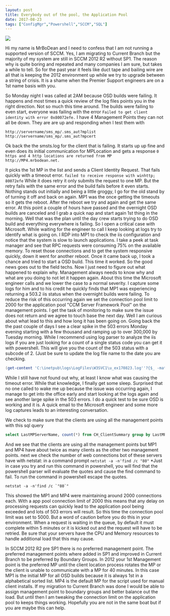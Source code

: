 ```yaml
---
layout: post
title: Everybody out of the pool, the Application Pool
date: 2017-08-23
tags: ["ConfigMgr","Powershell","SCCM","SQL"]
---
```


![]({{site.url}}/media/big-pool-party.jpg)

Hi my name is MrBoDean and I need to confess that I am not running a supported version of SCCM. Yes, I am migrating to Current Branch but the majority of my system are still in SCCM 2012 R2 without SP1. The reason why is quite boring and repeated and many companies I am sure, but takes a while to tell. So for the past year it feels like duct tape and bailing wire are all that is keeping the 2012 environment up while we try to upgrade between a string of crisis. It is a shame when the Premier Support engineers are on a 1st name basis with you.

So Monday night I was called at 2AM because OSD builds were failing. It happens and most times a quick review of the log files points you in the right direction. Not so much this time around. The builds were failing to even start, everyone was failing with the error
`Failed to get client identity with error 0x80072efe.`
I have 4 Management Points they can not all be down. They are are up and responding when I test them with
```
http://servername/sms_mp/.sms_aut?mplist
http://servername/sms_mp/.sms_aut?mpcert
```
Ok back the the smsts.log for the client that is failing.  It starts up up fine and even does its initial communication for MPLocation and gets a response
`0 https and 4 http locations are returned from MP http://MP4.mrbodean.net.`

It picks the 1st MP in the list and sends a Client Identity Request. That fails quickly with a timeout error.
`failed to receive response with winhttp; 80072efe`
While it does retry it only submits the request to one MP. But the retry fails with the same error and the build fails before it even starts. Nothing stands out initially and being a little groggy, I go for the old stand by of turning it off and back on again. MP1 was the once getting the timeouts so it gets the reboot. After the reboot we try and again and get the same error. At this point a couple of hours have passed and the overnight OSD builds are canceled and I grab a quick nap and start again 1st thing in the morning.  Well that was the plan until the day crew starts trying to do OSD build and everything everywhere is failing. So I open a critical case with Microsoft. While waiting for the engineer to call I keep looking at logs try to identify what is going on. I RDP into MP1 to check the iis configuration and notice that the system is slow to launch applications. I take a peek at task manager and see that RPC requests were consuming 75% on the available memory. To reset those connections and to get the system responsive quickly, down it went for another reboot. Once it came back up, I took a chance and tried to start a OSD build. This time it worked. So the good news goes out to the field techs. Now I just need to figure out what happened to explain why. Management always needs to know why and what are you doing to not let it happen again. About this time the Microsoft engineer calls and we lower the case to a normal severity. I capture some logs for him and to his credit he quickly finds that MP1 was experiencing returning a 503.2 iis status when the overnight builds were failing. To reduce the risk of this occurring again we set the connection pool limit to 2000 for the application pool "CCM Server Framework Pool" on the management points. I get the task of monitoring to make sure the issue does not return and we agree to touch base the next day. Well I am curious about what lead to this and how long it has been going on. Going back the the past couple of days I see a clear spike in the 503 errors Monday evening starting with a few thousand and ramping up to over 300,000 by Tuesday morning. While I recommend using log parser to analyze the iis logs if you are just looking for a count of a single status code you can get it with powershell. This will give you the count of the 503 status with a subcode of 2. (Just be sure to update the log file name to the date you are checking.
```Powershell
(get-content 'C:\inetpub\logs\LogFiles\W3SVC1\u_ex170823.log''?{$_ -match " 503 2 "}).count
```
While I still have not found out why, at least I know what was causing the timeout error. While that knowledge, I finally get some sleep. Surprised that no one called to wake me up because the issue was occurring again, I manage to get into the office early and start looking at the logs again and see another large spike in the 503 errors. I do a quick test to be sure OSD is working and it is. A quick email to the Microsoft engineer and some more log captures leads to an interesting conversation.

We check to make sure that the clients are using all the management points with this sql query
```SQL
select LastMPServerName, count(*) from CH_ClientSummary group by LastMPServerName
```
And we see that the clients are using all the management points but MP1 and MP4 have about twice as many clients as the other two management points. next we check the number of web connections bot of these servers have with netstat: in a command prompt
`netstat -a -n'find /c "80"`
*Just in case you try and run this command in powershell, you will find that the powershell parser will evaluate the quotes and cause the find command to fail. To run the command in powershell escape the quotes.
```
netstat -a -n'find /c `"80`"
```
This showed the MP1 and MP4 were maintaining around 2000 connections each. With a app pool connection limit of 2000 this means that any delay on processing requests  can quickly lead to the application pool being exceeded and lots of 503 errors will result.  So this time the connection pool limit was set to 5000. But a word of caution before you do this in your environment. When a request is waiting in the queue, by default it must complete within 5 minutes or it is kicked out and the request will have to be retried. Be sure that your servers have the CPU and Memory resources to handle additional load that this may cause.

In SCCM 2012 R2 pre SP1 there is no preferred management point. The preferred management points where added in SP1 and improved in Current Branch to be preferred by Boundary Groups. In 2012 your 1st Management point is the preferred MP until the client location process rotates the MP or the client is unable to communicate with a MP for 40 minutes. In this case MP1 is the initial MP for all OSD builds because it is always 1st in a alphabetical sorted list. MP4 is the default MP for the script used for manual client installs. If my migration to Current Branch was done I would be able to assign management point to boundary groups and better balance out the load.  But until then I am tweaking the connection limit on the application pool to keeps things working. Hopefully you are not in the same boat but if you are maybe this can help.

